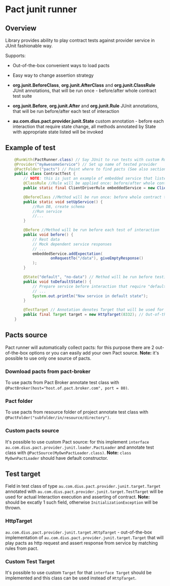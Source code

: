 # Pact junit runner

## Overview
Library provides ability to play contract tests against provider service in JUnit fashionable way.

Supports:

- Out-of-the-box convenient ways to load pacts

- Easy way to change assertion strategy

- **org.junit.BeforeClass**, **org.junit.AfterClass** and **org.junit.ClassRule** JUnit annotations, that will be run once - before/after whole contract test suite

- **org.junit.Before**, **org.junit.After** and **org.junit.Rule** JUnit annotations, that will be run before/after each test of interaction

- **au.com.dius.pact.provider.junit.State** custom annotation - before each interaction that require state change, all methods annotated by State with appropriate state listed will be invoked

## Example of test

```java
    @RunWith(PactRunner.class) // Say JUnit to run tests with custom Runner
    @Provider("myAwesomeService") // Set up name of tested provider
    @PactFolder("pacts") // Point where to find pacts (See also section Pacts source in documentation)
    public class ContractTest {
        // NOTE: this is just an example of embedded service that listens to requests, you should start here real service
        @ClassRule //Rule will be applied once: before/after whole contract test suite
        public static final ClientDriverRule embeddedService = new ClientDriverRule(8332);

        @BeforeClass //Method will be run once: before whole contract test suite
        public static void setUpService() {
            //Run DB, create schema
            //Run service
            //...
        }

        @Before //Method will be run before each test of interaction
        public void before() {
            // Rest data
            // Mock dependent service responses
            // ...
            embeddedService.addExpectation(
                    onRequestTo("/data"), giveEmptyResponse()
            );
        }

        @State("default", "no-data") // Method will be run before testing interactions that require "default" or "no-data" state
        public void toDefaultState() {
            // Prepare service before interaction that require "default" state
            // ...
            System.out.println("Now service in default state");
        }

        @TestTarget // Annotation denotes Target that will be used for tests
        public final Target target = new HttpTarget(8332); // Out-of-the-box implementation of Target (for more information take a look at Test Target section)
    }
```

## Pacts source

Pact runner will automatically collect pacts: for this purpose there are 2 out-of-the-box options or you can easily add your own Pact source. **Note:** it's possible to use only one source of pacts.

### Download pacts from pact-broker

To use pacts from Pact Broker annotate test class with `@PactBroker(host="host.of.pact.broker.com", port = 80)`.

### Pact folder

To use pacts from resource folder of project annotate test class with `@PactFolder("subfolder/in/resource/directory")`.

### Custom pacts source

It's possible to use custom Pact source: for this implement `interface au.com.dius.pact.provider.junit.loader.PactLoader` and annotate test class with `@PactSource(MyOwnPactLoader.class)`. **Note:** `class MyOwnPactLoader` should have default constructor.

## Test target

Field in test class of type `au.com.dius.pact.provider.junit.target.Target` annotated with `au.com.dius.pact.provider.junit.target.TestTarget` will be used for actual Interaction execution and asserting of contract. **Note:** should be excatly 1 such field, otherwise `InitializationException` will be thrown.

### HttpTarget

`au.com.dius.pact.provider.junit.target.HttpTarget` - out-of-the-box implementation of `au.com.dius.pact.provider.junit.target.Target` that will play pacts as http request and assert response from service by matching rules from pact.

### Custom Test Target

It's possible to use custom `Target` for that `interface Target` should be implemented and this class can be used instead of `HttpTarget`.